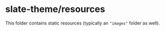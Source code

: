 # slate-theme/resources

This folder contains static resources (typically an `"images"` folder as well).
